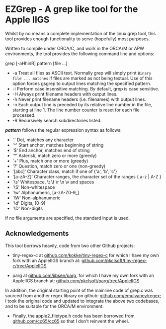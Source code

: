 # EZGrep - A grep like tool for the Apple IIGS 

Whilst by no means a complete implementation of the linux grep tool, this tool provides enough functionality to serve (hopefully) most purposes.

Written to compile under ORCA/C, and work in the ORCA/M or APW environments, the tool provides the following command line and options:

grep [-aHhinR] pattern [file ...]

* -a    Treat all files as ASCII text.  Normally grep will simply print ``Binary file ... matches`` if files are marked as not being textual.  Use of this option forces gsgrep to output lines matching the specified pattern.
* -i	Perform case insensitive matching.  By default, grep is case sensitive.
* -H	Always print filename headers with output lines.
* -h	Never print filename headers (i.e. filenames) with output lines.
* -n	Each output line is preceded by its relative line number in the file, starting at line 1.  The line number counter is reset for each file processed.
* -R	Recursively search subdirectories listed.

***pattern*** follows the regular expression syntax as follows:

*   '.'        Dot, matches any character
*   '^'        Start anchor, matches beginning of string
*   '$'        End anchor, matches end of string
*   '*'        Asterisk, match zero or more (greedy)
*   '+'        Plus, match one or more (greedy)
*   '?'        Question, match zero or one (non-greedy)
*   '[abc]'    Character class, match if one of {'a', 'b', 'c'}
*   '[a-zA-Z]' Character ranges, the character set of the ranges { a-z | A-Z }
*   '\s'       Whitespace, \t \f \r \n \v and spaces
*   '\S'       Non-whitespace
*   '\w'       Alphanumeric, [a-zA-Z0-9_]
*   '\W'       Non-alphanumeric
*   '\d'       Digits, [0-9]
*   '\D'       Non-digits

If no file arguments are specified, the standard input is used.

## Acknowledgements
This tool borrows heavily, code from two other Github projects:

* tiny-regex-c at [github.com/kokke/tiny-regex-c](https://github.com/kokke/tiny-regex-c) for which I have my own fork with an AppleIIGS branch at: [github.com/pkclsoft/tiny-regex-c/tree/AppleIIGS](https://github.com/pkclsoft/tiny-regex-c/tree/AppleIIGS)

* parg at [github.com/jibsen/parg](https://github.com/jibsen/parg), for which I have my own fork with an AppleIIGS branch at: [github.com/pkclsoft/parg/tree/AppleIIGS](https://github.com/pkclsoft/parg/tree/AppleIIGS)

In addition, the original starting point of the mainline code of grep.c was sourced from another regex library on github: [github.com/emulvaney/regex](https://github.com/emulvaney/regex); I took the original code and updated to integrate the above two codebases, and to be suitable for the ORCA/M environment.

* Finally, the apple2_filetype.h code has been borrowed from [github.com/cc65/cc65](https://github.com/cc65/cc65) so that I don't reinvent the wheel.
